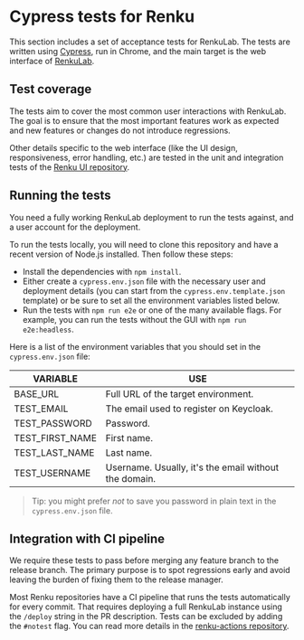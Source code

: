 # Cypress tests for Renku

This section includes a set of acceptance tests for RenkuLab. The tests are
written using [Cypress](https://www.cypress.io), run in Chrome, and the main target
is the web interface of [RenkuLab](https://renkulab.io).

## Test coverage

The tests aim to cover the most common user interactions with RenkuLab. The
goal is to ensure that the most important features work as expected and new
features or changes do not introduce regressions.

Other details specific to the web interface (like the UI design, responsiveness,
error handling, etc.) are tested in the unit and integration tests of the
[Renku UI repository](https://github.com/SwissDataScienceCenter/renku-ui).

## Running the tests

You need a fully working RenkuLab deployment to run the tests against, and a user
account for the deployment.

To run the tests locally, you will need to clone this repository and have a
recent version of Node.js installed. Then follow these steps:

- Install the dependencies with `npm install`.
- Either create a `cypress.env.json` file with the necessary user and deployment
  details (you can start from the `cypress.env.template.json` template) or be sure
  to set all the environment variables listed below.
- Run the tests with `npm run e2e` or one of the many available flags. For example,
  you can run the tests without the GUI with `npm run e2e:headless`.

Here is a list of the environment variables that you should set in the
`cypress.env.json` file:

| VARIABLE        | USE                                                   |
| --------------- | ----------------------------------------------------- |
| BASE_URL        | Full URL of the target environment.                   |
| TEST_EMAIL      | The email used to register on Keycloak.               |
| TEST_PASSWORD   | Password.                                             |
| TEST_FIRST_NAME | First name.                                           |
| TEST_LAST_NAME  | Last name.                                            |
| TEST_USERNAME   | Username. Usually, it's the email without the domain. |

> Tip: you might prefer _not_ to save you password in plain text in the `cypress.env.json`
> file.

## Integration with CI pipeline

We require these tests to pass before merging any feature branch to the release branch.
The primary purpose is to spot regressions early and avoid leaving the burden of
fixing them to the release manager.

Most Renku repositories have a CI pipeline that runs the tests automatically for every
commit. That requires deploying a full RenkuLab instance using the `/deploy` string
in the PR description. Tests can be excluded by adding the `#notest` flag.
You can read more details in the [renku-actions repository](https://github.com/SwissDataScienceCenter/renku-actions/tree/master/test-renku-cypress).
